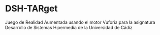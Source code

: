 # DSH-TARget
Juego de Realidad Aumentada usando el motor Vuforia para la asignatura Desarrollo de Sistemas Hipermedia de la Universidad de Cádiz
